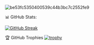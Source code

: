 ![be53fc5350400539c44b3bc7c2552fe9](https://github.com/JunLovin/JunLovin/assets/96802832/057adde0-3fc9-411f-8734-76f64cc4deaf)

📊 GitHub Stats:

[![GitHub Streak](https://streak-stats.demolab.com/?user=vicKiliG&theme=dark)](https://git.io/streak-stats)



🏆 GitHub Trophies
[![trophy](https://github-profile-trophy.vercel.app/?username=vicKiliG&theme=onedark)](https://github.com/ryo-ma/github-profile-trophy)
